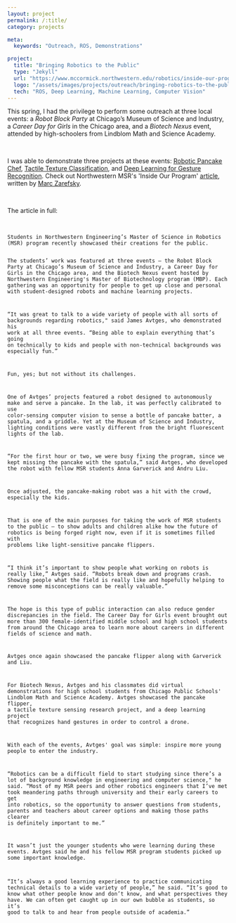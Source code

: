 ```yaml
---
layout: project
permalink: /:title/
category: projects

meta:
  keywords: "Outreach, ROS, Demonstrations"

project:
  title: "Bringing Robotics to the Public"
  type: "Jekyll"
  url: "https://www.mccormick.northwestern.edu/robotics/inside-our-program/stories/2022/bringing-robotics-to-the-public.html"
  logo: "/assets/images/projects/outreach/bringing-robotics-to-the-public.jpg"
  tech: "ROS, Deep Learning, Machine Learning, Computer Vision"
---
```





<p>This spring, I had the privilege to perform some outreach at three local events: a <i>Robot Block Party</i> at Chicago’s Museum of Science and Industry, a <i>Career Day for Girls</i> in the Chicago area, and a <i>Biotech Nexus</i> event, attended by high-schoolers from Lindblom Math and Science Academy.</p> 

<br>

<p>I was able to demonstrate three projects at these events: <a href="https://javtges.github.io/pancakerobot/" target="_blank"><u>Robotic Pancake Chef</u></a>, <a href="https://javtges.github.io/textureclassification/" target="_blank"><u>Tactile Texture Classification</u></a>, and <a href="https://javtges.github.io/gesturerecognition/" target="_blank"><u>Deep Learning for Gesture Recognition</u></a>. Check out Northwestern MSR's 'Inside Our Program' <a href="https://www.mccormick.northwestern.edu/robotics/inside-our-program/stories/2022/bringing-robotics-to-the-public.html" target="_blank"><u>article</u></a>, written by <a href="https://www.zarefsky.com/" target="_blank"><u>Marc Zarefsky</u></a>.
</p>
<br>

<p>The article in full:</p> <br>

<code>
Students in Northwestern Engineering’s Master of Science in Robotics (MSR) program recently showcased their creations for the public.

The students’ work was featured at three events – the Robot Block Party at Chicago’s Museum of Science and Industry, a Career Day for Girls in the Chicago area, and the Biotech Nexus event hosted by Northwestern Engineering's Master of Biotechnology program (MBP). Each gathering was an opportunity for people to get up close and personal with student-designed robots and machine learning projects. 

“It was great to talk to a wide variety of people with all sorts of backgrounds regarding robotics," said James Avtges, who demonstrated his work at all three events. “Being able to explain everything that’s going on technically to kids and people with non-technical backgrounds was especially fun.” 

Fun, yes; but not without its challenges. 

One of Avtges’ projects featured a robot designed to autonomously make and serve a pancake. In the lab, it was perfectly calibrated to use color-sensing computer vision to sense a bottle of pancake batter, a spatula, and a griddle. Yet at the Museum of Science and Industry, lighting conditions were vastly different from the bright fluorescent lights of the lab.

“For the first hour or two, we were busy fixing the program, since we kept missing the pancake with the spatula,” said Avtges, who developed the robot with fellow MSR students Anna Garverick and Andru Liu.

Once adjusted, the pancake-making robot was a hit with the crowd, especially the kids. 

That is one of the main purposes for taking the work of MSR students to the public – to show adults and children alike how the future of robotics is being forged right now, even if it is sometimes filled with problems like light-sensitive pancake flippers. 

“I think it’s important to show people what working on robots is really like,” Avtges said. “Robots break down and programs crash. Showing people what the field is really like and hopefully helping to remove some misconceptions can be really valuable.” 

The hope is this type of public interaction can also reduce gender discrepancies in the field. The Career Day for Girls event brought out more than 300 female-identified middle school and high school students from around the Chicago area to learn more about careers in different fields of science and math. 

Avtges once again showcased the pancake flipper along with Garverick and Liu. 

For Biotech Nexus, Avtges and his classmates did virtual demonstrations for high school students from Chicago Public Schools' Lindblom Math and Science Academy. Avtges showcased the pancake flipper, a tactile texture sensing research project, and a deep learning project that recognizes hand gestures in order to control a drone.

With each of the events, Avtges' goal was simple: inspire more young people to enter the industry. 

“Robotics can be a difficult field to start studying since there’s a lot of background knowledge in engineering and computer science," he said. “Most of my MSR peers and other robotics engineers that I’ve met took meandering paths through university and their early careers to get into robotics, so the opportunity to answer questions from students, parents and teachers about career options and making those paths clearer is definitely important to me.” 

It wasn’t just the younger students who were learning during these events. Avtges said he and his fellow MSR program students picked up some important knowledge. 

“It’s always a good learning experience to practice communicating technical details to a wide variety of people,” he said. “It’s good to know what other people know and don’t know, and what perspectives they have. We can often get caught up in our own bubble as students, so it’s good to talk to and hear from people outside of academia.” </code>


<br><br>

